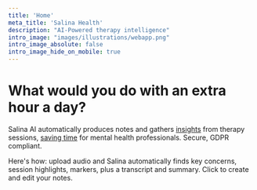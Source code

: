 ```yaml
---
title: 'Home'
meta_title: 'Salina Health'
description: "AI-Powered therapy intelligence"
intro_image: "images/illustrations/webapp.png"
intro_image_absolute: false
intro_image_hide_on_mobile: true
---
```


# What would you do with an extra hour a day?

Salina AI automatically produces notes and gathers [insights](/voice-markers) from therapy sessions,
[saving time](/mental-health) for mental health professionals. Secure, GDPR compliant.

Here's how: upload audio and Salina automatically finds key concerns, session highlights, markers, plus a transcript and summary. Click to create and edit your notes. 
